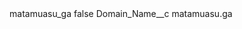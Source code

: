 <?xml version="1.0" encoding="UTF-8"?>
<CustomMetadata xmlns="http://soap.sforce.com/2006/04/metadata" xmlns:xsi="http://www.w3.org/2001/XMLSchema-instance" xmlns:xsd="http://www.w3.org/2001/XMLSchema">
    <label>matamuasu_ga</label>
    <protected>false</protected>
    <values>
        <field>Domain_Name__c</field>
        <value xsi:type="xsd:string">matamuasu.ga</value>
    </values>
</CustomMetadata>
